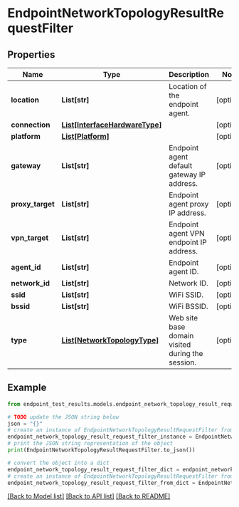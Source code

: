 # EndpointNetworkTopologyResultRequestFilter


## Properties

Name | Type | Description | Notes
------------ | ------------- | ------------- | -------------
**location** | **List[str]** | Location of the endpoint agent. | [optional] 
**connection** | [**List[InterfaceHardwareType]**](InterfaceHardwareType.md) |  | [optional] 
**platform** | [**List[Platform]**](Platform.md) |  | [optional] 
**gateway** | **List[str]** | Endpoint agent default gateway IP address. | [optional] 
**proxy_target** | **List[str]** | Endpoint agent proxy IP address. | [optional] 
**vpn_target** | **List[str]** | Endpoint agent VPN endpoint IP address. | [optional] 
**agent_id** | **List[str]** | Endpoint agent ID. | [optional] 
**network_id** | **List[str]** | Network ID. | [optional] 
**ssid** | **List[str]** | WiFi SSID. | [optional] 
**bssid** | **List[str]** | WiFi BSSID. | [optional] 
**type** | [**List[NetworkTopologyType]**](NetworkTopologyType.md) | Web site base domain visited during the session. | [optional] 

## Example

```python
from endpoint_test_results.models.endpoint_network_topology_result_request_filter import EndpointNetworkTopologyResultRequestFilter

# TODO update the JSON string below
json = "{}"
# create an instance of EndpointNetworkTopologyResultRequestFilter from a JSON string
endpoint_network_topology_result_request_filter_instance = EndpointNetworkTopologyResultRequestFilter.from_json(json)
# print the JSON string representation of the object
print(EndpointNetworkTopologyResultRequestFilter.to_json())

# convert the object into a dict
endpoint_network_topology_result_request_filter_dict = endpoint_network_topology_result_request_filter_instance.to_dict()
# create an instance of EndpointNetworkTopologyResultRequestFilter from a dict
endpoint_network_topology_result_request_filter_from_dict = EndpointNetworkTopologyResultRequestFilter.from_dict(endpoint_network_topology_result_request_filter_dict)
```
[[Back to Model list]](../README.md#documentation-for-models) [[Back to API list]](../README.md#documentation-for-api-endpoints) [[Back to README]](../README.md)


